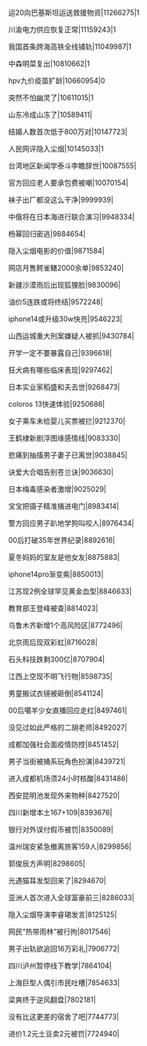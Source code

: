 运20向巴基斯坦运送救援物资|11266275|1

川渝电力供应恢复正常|11159243|1

我国首条跨海高铁全线铺轨|11049987|1

中森明菜复出|10810662|1

hpv九价疫苗扩龄|10660954|0

突然不怕幽灵了|10611015|1

山东冷成山冻了|10589411|

结婚人数首次低于800万对|10147723|

人民网评隐入尘烟|10145033|1

台湾地区新闻学泰斗李瞻辞世|10087555|

官方回应老人要承包费被嘲|10070154|

袜子出厂都没这么干净|9999939|

中俄将在日本海进行联合演习|9948334|

杨幂回归密逃|9884654|

隐入尘烟电影的价值|9871584|

网店月售鳄雀鳝2000余单|9853240|

新疆沙漠雨后出现狐狸脸|9830096|

油价5连跌或将终结|9572248|

iphone14或升级30w快充|9546223|

山西运城重大刑案嫌疑人被抓|9430784|

开学一定不要暴露自己|9396618|

狂犬病有哪些临床表现|9297462|

日本实业家稻盛和夫去世|9268473|

coloros 13快速体验|9250686|

女子乘车未给婴儿买票被拦|9212370|

王鹤棣新剧浮图缘感情线|9083330|

悲痛到抽搐男子妻子已离世|9038845|

诀爱大合唱告别苍兰诀|9036630|

日本梅毒感染者激增|9025029|

宝宝把镊子精准捅进电门|8983414|

警方回应男子趴地学狗叫咬人|8976434|

00后打破35年世界纪录|8892616|

夏冬妈妈的室友是他女友|8875883|

iphone14pro渐变紫|8850013|

江苏现2例全球罕见黄金血型|8846633|

教育部王登峰被查|8814023|

乌鲁木齐新增1个高风险区|8772496|

北京雨后现双彩虹|8716028|

石头科技跌剩300亿|8707904|

江西上空现不明飞行物|8598735|

男童搬试衣镜被砸倒|8541124|

00后噶羊少女直播回应走红|8497461|

没见过如此严格的二胡老师|8492027|

成都加强社会面疫情防控|8451452|

男子当街被捅系玩角色扮演|8439721|

进入成都机场须24小时核酸|8431486|

西安昆明池发现外来物种|8427520|

四川新增本土167+109|8393676|

银行对外误付假币被罚|8350089|

温州瑞安紧急撤离旅客159人|8299856|

郭俊辰方声明|8298605|

光遇猫耳发型回来了|8294670|

亚洲人首次进入全球富豪前三|8286033|

隐入尘烟导演李睿珺发言|8125125|

网民“热带雨林”被行拘|8017546|

男子出轨欲追回16万彩礼|7906772|

四川泸州暂停线下教学|7864104|

上海巨型人偶引市民吐槽|7854633|

梁爽终于逆风翻盘|7802181|

没有比这更差的宿舍了吧|7744773|

进价1.2元土豆卖2元被罚|7724940|

